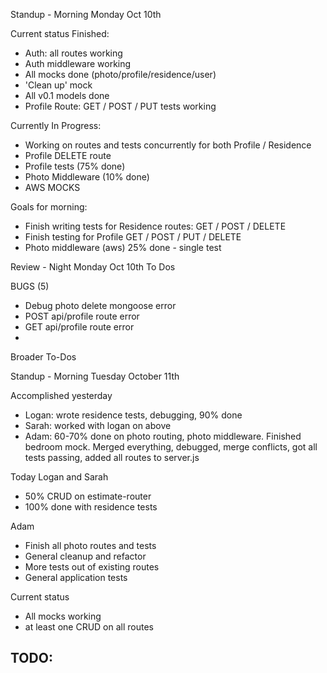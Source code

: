 Standup - Morning Monday Oct 10th

Current status
Finished:
- Auth: all routes working
- Auth middleware working
- All mocks done (photo/profile/residence/user)
- 'Clean up' mock
- All v0.1 models done
- Profile Route: GET / POST / PUT tests working

Currently In Progress:
- Working on routes and tests concurrently for both Profile / Residence
- Profile DELETE route
- Profile tests (75% done)
- Photo Middleware (10% done)
- AWS MOCKS

Goals for morning:
- Finish writing tests for Residence routes: GET / POST / DELETE
- Finish testing for Profile GET / POST / PUT / DELETE
- Photo middleware (aws) 25% done - single test

Review - Night Monday Oct 10th
To Dos

BUGS (5)
- Debug photo delete mongoose error
- POST api/profile route error
- GET api/profile route error
-

Broader To-Dos

Standup - Morning Tuesday October 11th

Accomplished yesterday
- Logan: wrote residence tests, debugging, 90% done
- Sarah: worked with logan on above
- Adam: 60-70% done on photo routing, photo middleware. Finished bedroom mock. Merged everything, debugged, merge conflicts, got all tests passing, added all routes to server.js

Today
Logan and Sarah
- 50% CRUD on estimate-router
- 100% done with residence tests

Adam
- Finish all photo routes and tests
- General cleanup and refactor
- More tests out of existing routes
- General application tests

Current status
- All mocks working
- at least one CRUD on all routes

TODO:
-
